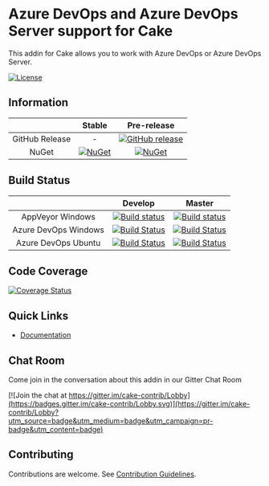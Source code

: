 # Azure DevOps and Azure DevOps Server support for Cake

This addin for Cake allows you to work with Azure DevOps or Azure DevOps Server.

[![License](http://img.shields.io/:license-mit-blue.svg)](https://github.com/cake-contrib/Cake.Tfs/blob/feature/build/LICENSE)

## Information

| | Stable | Pre-release |
|:--:|:--:|:--:|
|GitHub Release|-|[![GitHub release](https://img.shields.io/github/release/cake-contrib/Cake.Tfs.svg)](https://github.com/cake-contrib/Cake.Tfs/releases/latest)|
|NuGet|[![NuGet](https://img.shields.io/nuget/v/Cake.Tfs.svg)](https://www.nuget.org/packages/Cake.Tfs)|[![NuGet](https://img.shields.io/nuget/vpre/Cake.Tfs.svg)](https://www.nuget.org/packages/Cake.Tfs)|

## Build Status

| | Develop | Master |
|:--:|:--:|:--:|
|AppVeyor Windows|[![Build status](https://ci.appveyor.com/api/projects/status/c0akmejs4b136s0o/branch/develop?svg=true)](https://ci.appveyor.com/project/cakecontrib/cake-tfs/branch/develop)|[![Build status](https://ci.appveyor.com/api/projects/status/c0akmejs4b136s0o/branch/master?svg=true)](https://ci.appveyor.com/project/cakecontrib/cake-tfs/branch/master)|
|Azure DevOps Windows|[![Build Status](https://dev.azure.com/cake-contrib/Cake.Tfs/_apis/build/status/cake-contrib.Cake.Tfs?branchName=develop&jobName=Windows)](https://dev.azure.com/cake-contrib/Cake.Tfs/_build/latest?definitionId=9&branchName=develop)|[![Build Status](https://dev.azure.com/cake-contrib/Cake.Tfs/_apis/build/status/cake-contrib.Cake.Tfs?branchName=master&jobName=Windows)](https://dev.azure.com/cake-contrib/Cake.Tfs/_build/latest?definitionId=9&branchName=master)|
|Azure DevOps Ubuntu|[![Build Status](https://dev.azure.com/cake-contrib/Cake.Tfs/_apis/build/status/cake-contrib.Cake.Tfs?branchName=develop&jobName=Ubuntu)](https://dev.azure.com/cake-contrib/Cake.Tfs/_build/latest?definitionId=9&branchName=develop)|[![Build Status](https://dev.azure.com/cake-contrib/Cake.Tfs/_apis/build/status/cake-contrib.Cake.Tfs?branchName=master&jobName=Ubuntu)](https://dev.azure.com/cake-contrib/Cake.Tfs/_build/latest?definitionId=9&branchName=master)|

## Code Coverage

[![Coverage Status](https://coveralls.io/repos/github/cake-contrib/Cake.Tfs/badge.svg?branch=develop)](https://coveralls.io/github/cake-contrib/Cake.Tfs?branch=develop)

## Quick Links

- [Documentation](https://cake-contrib.github.io/Cake.Tfs)

## Chat Room

Come join in the conversation about this addin in our Gitter Chat Room

[![Join the chat at https://gitter.im/cake-contrib/Lobby](https://badges.gitter.im/cake-contrib/Lobby.svg)](https://gitter.im/cake-contrib/Lobby?utm_source=badge&utm_medium=badge&utm_campaign=pr-badge&utm_content=badge)

## Contributing

Contributions are welcome. See [Contribution Guidelines](CONTRIBUTING.md).